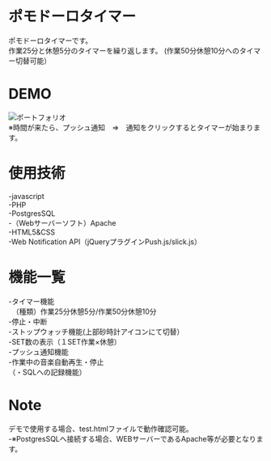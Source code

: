 # ポモドーロタイマー
ポモドーロタイマーです。  
作業25分と休憩5分のタイマーを繰り返します。
(作業50分休憩10分へのタイマー切替可能）
# DEMO
![ポートフォリオ](https://github.com/f1351050/pomodoro_timer/assets/126868552/6ae5a732-361c-4bb4-832a-212371885cc2)  
※時間が来たら、プッシュ通知　⇒　通知をクリックするとタイマーが始まります。

# 使用技術
-javascript  
-PHP  
-PostgresSQL  
-（Webサーバーソフト）Apache  
-HTML5&CSS  
-Web Notification API（jQueryプラグインPush.js/slick.js）

# 機能一覧
-タイマー機能  
　（種類）作業25分休憩5分/作業50分休憩10分  
-停止・中断  
-ストップウォッチ機能(上部砂時計アイコンにて切替）  
-SET数の表示（１SET作業×休憩）  
-プッシュ通知機能  
-作業中の音楽自動再生・停止  
（・SQLへの記録機能）  

# Note
デモで使用する場合、test.htmlファイルで動作確認可能。  
-※PostgresSQLへ接続する場合、WEBサーバーであるApache等が必要となります。

